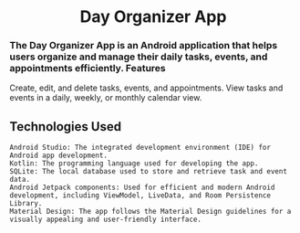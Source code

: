 <h1 align="center">Day Organizer App </h1>
<h3 >The Day Organizer App is an Android application that helps users organize and manage their daily tasks, events, and appointments efficiently.
Features </h1>
    Create, edit, and delete tasks, events, and appointments.
    View tasks and events in a daily, weekly, or monthly calendar view.

<h2 > Technologies Used </h2>

    Android Studio: The integrated development environment (IDE) for Android app development.
    Kotlin: The programming language used for developing the app.
    SQLite: The local database used to store and retrieve task and event data.
    Android Jetpack components: Used for efficient and modern Android development, including ViewModel, LiveData, and Room Persistence Library.
    Material Design: The app follows the Material Design guidelines for a visually appealing and user-friendly interface.
